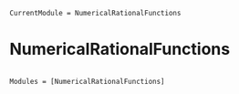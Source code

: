 ```@meta
CurrentModule = NumericalRationalFunctions
```

# NumericalRationalFunctions

```@index
```

```@autodocs
Modules = [NumericalRationalFunctions]
```
